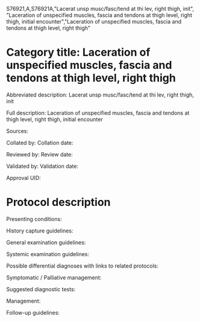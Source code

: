 S76921,A,S76921A,"Lacerat unsp musc/fasc/tend at thi lev, right thigh, init", "Laceration of unspecified muscles, fascia and tendons at thigh level, right thigh, initial encounter","Laceration of unspecified muscles, fascia and tendons at thigh level, right thigh"
# Category title: Laceration of unspecified muscles, fascia and tendons at thigh level, right thigh

Abbreviated description: Lacerat unsp musc/fasc/tend at thi lev, right thigh, init

Full description: Laceration of unspecified muscles, fascia and tendons at thigh level, right thigh, initial encounter

Sources:

Collated by:
Collation date:

Reviewed by:
Review date:

Validated by:
Validation date:

Approval UID:

# Protocol description

Presenting conditions:

History capture guidelines:

General examination guidelines:

Systemic examination guidelines:

Possible differential diagnoses with links to related protocols:

Symptomatic / Palliative management:

Suggested diagnostic tests:

Management:

Follow-up guidelines:
